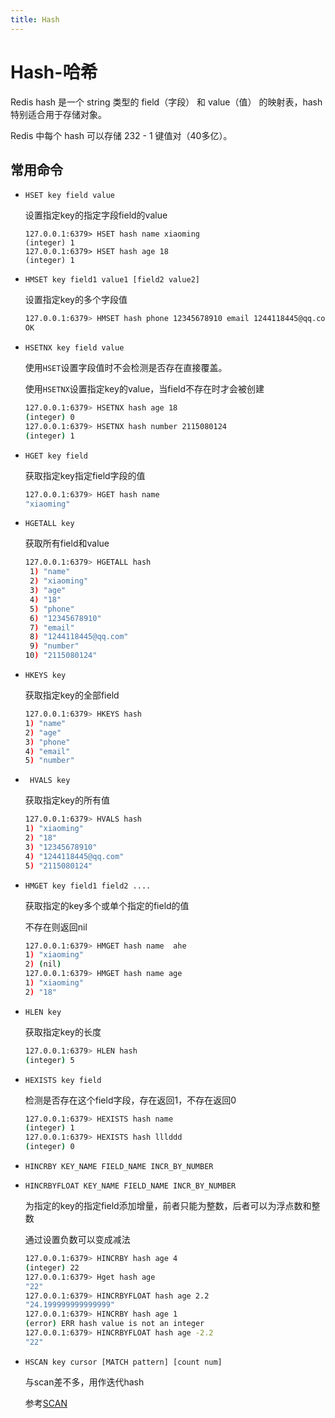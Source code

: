 ```yaml
---
title: Hash
---
```


# Hash-哈希

Redis hash 是一个 string 类型的 field（字段） 和 value（值） 的映射表，hash 特别适合用于存储对象。

Redis 中每个 hash 可以存储 232 - 1 键值对（40多亿）。

## 常用命令

- `HSET key field value`

  设置指定key的指定字段field的value

  ```bash{1,3}
  127.0.0.1:6379> HSET hash name xiaoming
  (integer) 1
  127.0.0.1:6379> HSET hash age 18
  (integer) 1
  ```

  

- `HMSET key field1 value1 [field2 value2] ` 

  设置指定key的多个字段值

  ```bash
  127.0.0.1:6379> HMSET hash phone 12345678910 email 1244118445@qq.com
  OK
  ```

- `HSETNX key field value`

  使用`HSET`设置字段值时不会检测是否存在直接覆盖。

  使用`HSETNX`设置指定key的value，当field不存在时才会被创建

  ```bash
  127.0.0.1:6379> HSETNX hash age 18
  (integer) 0
  127.0.0.1:6379> HSETNX hash number 2115080124
  (integer) 1
  ```

- `HGET key field`

  获取指定key指定field字段的值

  ```bash
  127.0.0.1:6379> HGET hash name
  "xiaoming"
  ```

- `HGETALL key`

  获取所有field和value

  ```bash
  127.0.0.1:6379> HGETALL hash
   1) "name"
   2) "xiaoming"
   3) "age"
   4) "18"
   5) "phone"
   6) "12345678910"
   7) "email"
   8) "1244118445@qq.com"
   9) "number"
  10) "2115080124"
  ```

- `HKEYS key`

  获取指定key的全部field

  ```bash
  127.0.0.1:6379> HKEYS hash
  1) "name"
  2) "age"
  3) "phone"
  4) "email"
  5) "number"
  ```

- ` HVALS key`

  获取指定key的所有值

  ```bash
  127.0.0.1:6379> HVALS hash
  1) "xiaoming"
  2) "18"
  3) "12345678910"
  4) "1244118445@qq.com"
  5) "2115080124"
  ```

- `HMGET key field1 field2 ....`

  获取指定的key多个或单个指定的field的值

  不存在则返回nil

  ```bash
  127.0.0.1:6379> HMGET hash name  ahe
  1) "xiaoming"
  2) (nil)
  127.0.0.1:6379> HMGET hash name age
  1) "xiaoming"
  2) "18"
  ```

- `HLEN key`

  获取指定key的长度

  ```bash
  127.0.0.1:6379> HLEN hash
  (integer) 5
  ```

- `HEXISTS key field `

  检测是否存在这个field字段，存在返回1，不存在返回0

  ```bash
  127.0.0.1:6379> HEXISTS hash name
  (integer) 1
  127.0.0.1:6379> HEXISTS hash lllddd
  (integer) 0
  ```

- `HINCRBY KEY_NAME FIELD_NAME INCR_BY_NUMBER `

- `HINCRBYFLOAT KEY_NAME FIELD_NAME INCR_BY_NUMBER `

  为指定的key的指定field添加增量，前者只能为整数，后者可以为浮点数和整数

  通过设置负数可以变成减法

  ```bash
  127.0.0.1:6379> HINCRBY hash age 4
  (integer) 22
  127.0.0.1:6379> Hget hash age
  "22"
  127.0.0.1:6379> HINCRBYFLOAT hash age 2.2
  "24.199999999999999"
  127.0.0.1:6379> HINCRBY hash age 1
  (error) ERR hash value is not an integer
  127.0.0.1:6379> HINCRBYFLOAT hash age -2.2
  "22"
  ```

- `HSCAN key cursor [MATCH pattern] [count num]`

  与scan差不多，用作迭代hash

  参考[SCAN](/db/Redis/command/通用命令#scan)